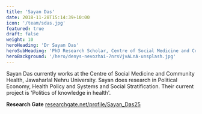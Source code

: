 ```yaml
---
title: 'Sayan Das'
date: 2018-11-28T15:14:39+10:00
icon: '/team/sdas.jpg'
featured: true
draft: false
weight: 10
heroHeading: 'Dr Sayan Das'
heroSubHeading: 'PhD Research Scholar, Centre of Social Medicine and Community Health Jawaharlal Nehru University, New Delhi'
heroBackground: '/hero/denys-nevozhai-7nrsVjvALnA-unsplash.jpg'
---
```


Sayan Das currently works at the Centre of Social Medicine and Community Health, Jawaharlal Nehru University. Sayan does research in Political Economy, Health Policy and Systems and Social Stratification. Their current project is 'Politics of knowledge in health'.

**Research Gate** [researchgate.net/profile/Sayan_Das25](https://www.researchgate.net/profile/Sayan_Das25)